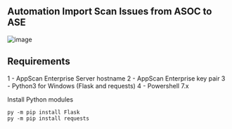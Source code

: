 ## Automation Import Scan Issues from ASOC to ASE

![image](https://user-images.githubusercontent.com/69405400/183984137-f057dc47-d958-4ab7-b3e2-5a43c53b2f7b.png)


## Requirements
1 - AppScan Enterprise Server hostname
2 - AppScan Enterprise key pair
3 - Python3 for Windows (Flask and requests)
4 - Powershell 7.x

Install Python modules
```
py -m pip install Flask
py -m pip install requests
```
